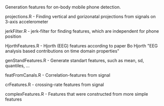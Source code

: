 Generation features for on-body mobile phone detection.

projections.R - Finding vertical and gorizonatal projections from signals on 3-axis accelerometer

jerkFilter.R - jerk-filter for finding features, which are independent for phone position 

HjorthFeatures.R - Hjorth (EEG) features according to paper
Bo Hjorth "EEG analysis based contributions on time domain properties"

genStandFeatures.R - Generate standart features, such as mean, sd, quantiles, ...

featFromCanals.R - Correlation-features from signal

crFeatures.R - crossing-rate features from signal

complexFeatures.R - Features that were constructed from more simple features